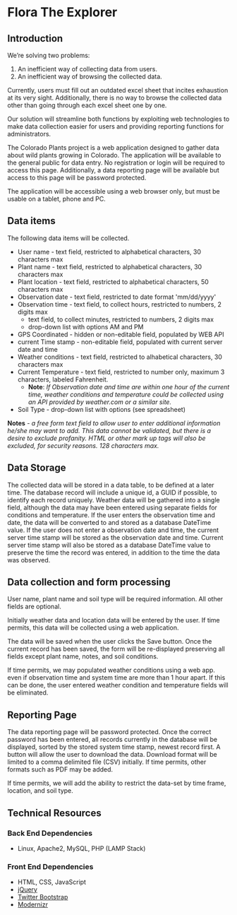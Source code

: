 # Flora The Explorer

Introduction
------------

We’re solving two problems:

1. An inefficient way of collecting data from users.
2. An inefficient way of browsing the collected data.

Currently, users must fill out an outdated excel sheet that incites exhaustion at its very sight. Additionally, there is no way to browse the collected data other than going through each excel sheet one by one.

Our solution will streamline both functions by exploiting web technologies to make data collection easier for users and providing reporting functions for administrators.

The Colorado Plants project is a web application designed to gather data about wild plants growing in Colorado. The application will be available to the general public for data entry. No registration or login will be required to access this page. Additionally, a data reporting page will be available but access to this page will be password protected.

The application will be accessible using a web browser only, but must be usable on a tablet, phone and PC.

Data items
----------

The following data items will be collected.

- User name - text field, restricted to alphabetical characters, 30 characters max
- Plant name - text field, restricted to alphabetical characters, 30 characters max
- Plant location - text field, restricted to alphabetical characters, 50 characters max
- Observation date - text field, restricted to date format 'mm/dd/yyyy'
- Observation time - text field, to collect hours, restricted to numbers, 2 digits max
  - text field, to collect minutes, restricted to numbers,  2 digits max
  - drop-down list with options AM and PM
- GPS Coordinated - hidden or non-editable field, populated by WEB API
- current Time stamp - non-editable field, populated with current server date and time
- Weather conditions - text field, restricted to alhabetical characters, 30 characters max
- Current Temperature	- text field, restricted to number only, maximum 3 characters, labeled Fahrenheit.
  - **Note**: *If Observation date and time are within one hour of the current time, weather conditions and temperature could be collected using an API provided by weather.com or a similar site.*
- Soil Type - drop-down list with options (see spreadsheet)

**Notes** - *a free form text field to allow user to enter additional information he/she may want to add. This data cannot be validated, but there is a desire to exclude profanity. HTML or other mark up tags will also be excluded, for security reasons. 128 characters max.*

Data Storage
------------

The collected data will be stored in a data table, to be defined at a later time. The database record will include a unique id, a GUID if possible, to identify each record uniquely. Weather data will be gathered into a single field, although the data may have been entered using separate fields for conditions and temperature. If the user enters the observation time and date, the data will be converted to and stored as a database DateTime value. If the user does not enter a observation date and time, the current server time stamp will be stored as the observation date and time. Current server time stamp will also be stored as a database DateTime value to preserve the time the record was entered, in addition to the time the data was observed.

Data collection and form processing
-----------------------------------

User name, plant name and soil type will be required information. All other fields are optional.

Initially weather data and location data will be entered by the user. If time permits, this data will be collected using a web application.

The data will be saved when the user clicks the Save button. Once the current record has been saved, the form will be re-displayed preserving all fields except plant name, notes, and soil conditions.

If time permits, we may populated weather conditions using a web app. even if observation time and system time are more than 1 hour apart. If this can be done, the user entered weather condition and temperature fields will be eliminated. 

Reporting Page
--------------

The data reporting page will be password protected. Once the correct password has been entered, all records currently in the database will be displayed, sorted by the stored system time stamp, newest record first. A button will allow the user to download the data. Download format will be limited to a comma delimited file (CSV) initially. If time permits, other formats such as PDF may be added.

If time permits, we will add the ability to restrict the data-set by time frame, location, and soil type.

Technical Resources
----------

### Back End Dependencies

- Linux, Apache2, MySQL, PHP (LAMP Stack)

### Front End Dependencies

- HTML, CSS, JavaScript
- [jQuery](https://code.jquery.com/)
- [Twitter Bootstrap](http://getbootstrap.com)
- [Modernizr](http://modernizr.com/)
